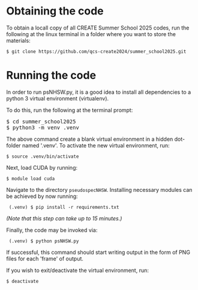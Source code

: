# Obtaining the code

To obtain a locall copy of all CREATE Summer School 2025 codes, run the following at the linux terminal in a folder where you want to store the materials:

```$ git clone https://github.com/qcs-create2024/summer_school2025.git```

# Running the code 

In order to run psNHSW.py, it is a good idea to install all dependencies to a python 3 virtual environment (virtualenv).

To do this, run the following at the terminal prompt:

<pre>$ cd summer_school2025
$ python3 -m venv .venv
</pre>

The above command create a blank virtual environment in a hidden dot-folder named '.venv'. To activate the new virtual environment, run:

```$ source .venv/bin/activate```

Next, load CUDA by running:

```$ module load cuda```

Navigate to the directory ```pseudospecNHSW```. Installing necessary modules can be achieved by now running:

``` (.venv) $ pip install -r requirements.txt```

*(Note that this step can take up to 15 minutes.)*

Finally, the code may be invoked via:

``` (.venv) $ python psNHSW.py```

If successful, this command should start writing output in the form of PNG files for each 'frame' of output.

If you wish to exit/deactivate the virtual environment, run: 

```$ deactivate```
